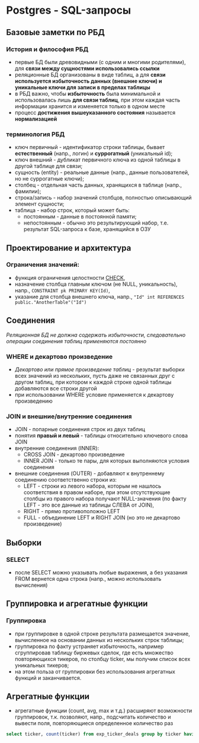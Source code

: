 # Postgres - SQL-запросы

## Базовые заметки по РБД

### История и философия РБД
- первые БД были древовидными (с одним и многими родителями), для **связи между сущностями использовались ссылки**
- реляционные БД организованы в виде таблиц, а для **связи используется избыточность данных (внешние ключи) и уникальные ключи для записи в пределах таблицы**
- в РБД важно, чтобы **избыточность** была минимальной и использовалась лишь **для связи таблиц**, при этом каждая часть информации хранится и изменяется только в одном месте
- процесс **достижения вышеуказанного состояния** называется **нормализацией**

### терминология РБД
- ключ первичный - идентификатор строки таблицы, бывает **естественный** (напр., логин) и **суррогатный** (уникальный id);
- ключ внешний - дубликат первичного ключа из одной таблицы в другой таблице для связи;
- сущность (entity) - реальные данные (напр., данные пользователей, но не суррогатные ключи);
- столбец - отдельная часть данных, хранящихся в таблице (напр., фамилии);
- строка/запись - набор значений столбцов, полностью описывающий элемент сущности;
- таблица - набор строк, который может быть:
	- постоянным - данные в постоянной памяти;
	- непостоянным - обычно это результирующий набор, т.е. результат SQL-запроса к базе, хранящийся в ОЗУ



## Проектирование и архитектура

### Ограничения значений:
- функция ограничения целостности [CHECK](https://postgrespro.ru/docs/postgrespro/16/ddl-constraints),
- назначение столбца главным ключом (не NULL, уникальность), напр., `CONSTRAINT pk PRIMARY KEY(Id)`,
- указание для столбца внешнего ключа, напр., `"Id" int REFERENCES public."AnotherTable"("Id")`

## Соединения
*Реляционная БД не должна содержать избыточности, следовательно операции соединения таблиц применяются постоянно*

### WHERE и декартово произведение
- *Декартово или прямое произведение таблиц* - результат выборки всех значений из нескольких, пусть даже не  связанных друг с другом таблиц, при котором к каждой строке одной таблицы добавляются все строки другой
- при использовании WHERE условие применяется к декартову произведению

### JOIN и внешние/внутренние соединения

- JOIN - попарные соединения строк из двух таблиц
- понятия **правый и левый** - таблицы относительно ключевого слова JOIN
- внутренние соединения (INNER):
  - CROSS JOIN - декартово произведение
  - INNER JOIN - только те пары, для которых выполняются условия соединения
- внешние соединения (OUTER) - добавляют к внутреннему соединению соответственно строки из:
  - LEFT - строки из левого набора, которым не нашлось соответствия в правом наборе, при этом отсутствующие столбцы из правого набора получают NULL-значения (по факту LEFT - это все данные из таблицы СЛЕВА от JOIN),
  - RIGHT - прямо противоположно LEFT
  - FULL - объединение LEFT и RIGHT JOIN (но это не декартово произведение)


## Выборки

### SELECT
- после SELECT можно указывать любые выражения, а без указания FROM вернется одна строка (напр., можно использовать вычисления)


## Группировка и агрегатные функции

### Группировка
- при группировке в одной строке результата размещается значение, вычисленное на основании данных из нескольких строк таблицы;
- группировка по факту устраняет избыточность, например сгруппировав таблицу биржевых сделок, где есть множество повторяющихся тикеров, по столбцу ticker, мы получим список всех уникальных тикеров;
- на этом польза от группировки без использования агрегатных функций и заканчивается.

## Агрегатные функции
- агрегатные функции (count, avg, max и т.д.) расширяют возможности группировок, т.к. позволяют, напр., подсчитать количество и вывести поля, повторяющиеся определенное количество раз
```sql
select ticker, count(ticker) from exp_ticker_deals group by ticker having count(ticker) > 10;
```

